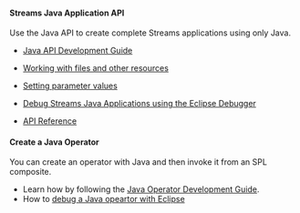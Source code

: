 #### Streams Java Application API 
Use the Java API to create complete Streams applications using only Java.

- [Java API Development Guide](/streamsx.documentation/docs/java/java-appapi-devguide)

- [Working with files and other resources](/streamsx.documentation/docs/java/java-appapi-files-in-app-bundle)

- [Setting parameter values](/streamsx.documentation/docs/java/java-appapi-setting-parameters)

- [Debug Streams Java Applications using the Eclipse Debugger](/streamsx.documentation/docs/java/java-appapi-use-debugger)

- [API Reference](https://ibmstreams.github.io/streamsx.topology/doc/javadoc/)
  
#### Create a Java Operator 

You can create an operator with Java and then invoke it from an SPL composite.

  -  Learn how by following the  [Java Operator Development Guide](/streamsx.documentation/docs/java/java-op-dev-guide).
  -  How to [debug a Java opeartor with Eclipse](/streamsx.documentation/docs/java/java-op-dev-pd)

